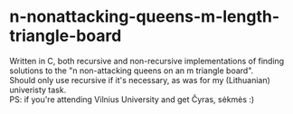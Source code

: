 # n-nonattacking-queens-m-length-triangle-board
Written in C, both recursive and non-recursive implementations of finding solutions to the "n non-attacking queens on an m triangle board".  
Should only use recursive if it's necessary, as was for my (Lithuanian) univeristy task.  
PS: if you're attending Vilnius University and get Čyras, sėkmės :)  
